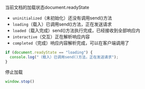 <!--##
{
        "description": "原生js网页加载状态",
        "tag": [
            "JavaScript",
            "加载"
        ],
        "img":"",
        "dateYY": "2023",
        "dateMM": "07",
        "dateDD": "28",
        "top": true,
        "signal":""
    }
 ##-->

当前文档的加载状态document.readyState

* `uninitialized`（未初始化）还没有调用send()方法
* `loading`（载入）已调用send()方法，正在发送请求
* `loaded`（载入完成）send()方法执行完成，已经接收到全部响应内
* `interactive`（交互）正在解析响应内容
* `completed`（完成）响应内容解析完成，可以在客户端调用了

```javascript
if (document.readyState == "loading") {
  console.log("（载入）已调用send()方法，正在发送请求");
}
```

停止加载

```javascript
window.stop()
```
